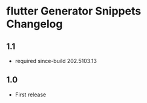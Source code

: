 <!-- Keep a Changelog guide -> https://keepachangelog.com -->

# flutter Generator Snippets Changelog

## 1.1

- required since-build 202.5103.13<br>

## 1.0

- First release
